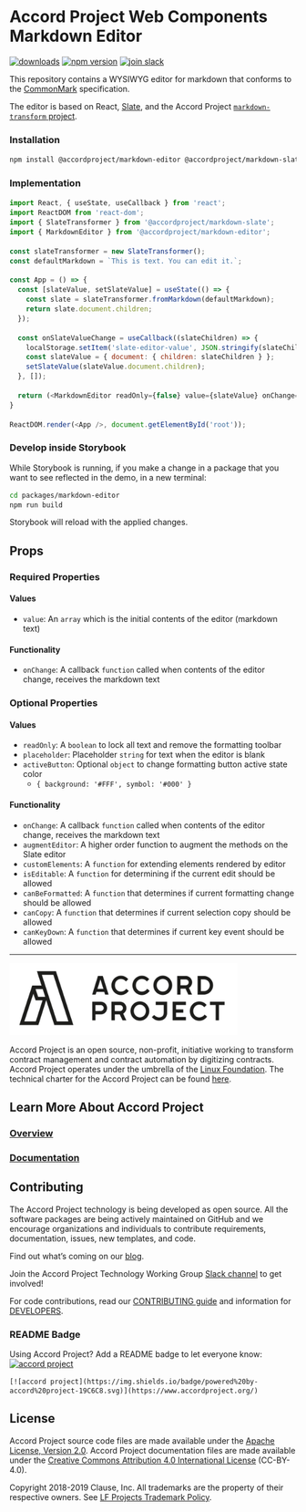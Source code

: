 # Accord Project Web Components Markdown Editor

[![downloads](https://img.shields.io/npm/dm/@accordproject/markdown-editor)](https://www.npmjs.com/package/@accordproject/markdown-editor)
[![npm version](https://badge.fury.io/js/%40accordproject%2Fmarkdown-editor.svg)](https://badge.fury.io/js/%40accordproject%2Fmarkdown-editor)
[![join slack](https://img.shields.io/badge/Accord%20Project-Join%20Slack-blue)](https://accord-project-slack-signup.herokuapp.com/)

This repository contains a WYSIWYG editor for markdown that conforms to the [CommonMark](https://spec.commonmark.org) specification.

The editor is based on React, [Slate](https://www.slatejs.org), and the Accord Project [`markdown-transform` project](https://github.com/accordproject/markdown-transform).

### Installation

```sh
npm install @accordproject/markdown-editor @accordproject/markdown-slate slate slate-history slate-react semantic-ui-react
```

### Implementation

```js
import React, { useState, useCallback } from 'react';
import ReactDOM from 'react-dom';
import { SlateTransformer } from '@accordproject/markdown-slate';
import { MarkdownEditor } from '@accordproject/markdown-editor';

const slateTransformer = new SlateTransformer();
const defaultMarkdown = `This is text. You can edit it.`;

const App = () => {
  const [slateValue, setSlateValue] = useState(() => {
    const slate = slateTransformer.fromMarkdown(defaultMarkdown);
    return slate.document.children;
  });

  const onSlateValueChange = useCallback((slateChildren) => {
    localStorage.setItem('slate-editor-value', JSON.stringify(slateChildren));
    const slateValue = { document: { children: slateChildren } };
    setSlateValue(slateValue.document.children);
  }, []);

  return (<MarkdownEditor readOnly={false} value={slateValue} onChange={onSlateValueChange} />);
}

ReactDOM.render(<App />, document.getElementById('root'));
```

### Develop inside Storybook

While Storybook is running, if you make a change in a package that you want to see reflected in the demo, in a new terminal:

```sh
cd packages/markdown-editor
npm run build
```

Storybook will reload with the applied changes.

## Props

### Required Properties

#### Values

- `value`: An `array` which is the initial contents of the editor (markdown text)

#### Functionality

- `onChange`: A callback `function` called when contents of the editor change, receives the markdown text

### Optional Properties

#### Values

- `readOnly`: A `boolean` to lock all text and remove the formatting toolbar
- `placeholder`: Placeholder `string` for text when the editor is blank
- `activeButton`: Optional `object` to change formatting button active state color
  - `{ background: '#FFF', symbol: '#000' }`

#### Functionality

- `onChange`: A callback `function` called when contents of the editor change, receives the markdown text
- `augmentEditor`: A higher order function to augment the methods on the Slate editor
- `customElements`: A `function` for extending elements rendered by editor
- `isEditable`: A `function` for determining if the current edit should be allowed
- `canBeFormatted`: A `function` that determines if current formatting change should be allowed
- `canCopy`: A `function` that determines if current selection copy should be allowed
- `canKeyDown`: A `function` that determines if current key event should be allowed

---

<a href="https://www.accordproject.org/">
  <img src="../../assets/APLogo.png" alt="Accord Project Logo" width="400" />
</a>

Accord Project is an open source, non-profit, initiative working to transform contract management and contract automation by digitizing contracts. Accord Project operates under the umbrella of the [Linux Foundation][linuxfound]. The technical charter for the Accord Project can be found [here][charter].

## Learn More About Accord Project

### [Overview][apmain]

### [Documentation][apdoc]

## Contributing

The Accord Project technology is being developed as open source. All the software packages are being actively maintained on GitHub and we encourage organizations and individuals to contribute requirements, documentation, issues, new templates, and code.

Find out what’s coming on our [blog][apblog].

Join the Accord Project Technology Working Group [Slack channel][apslack] to get involved!

For code contributions, read our [CONTRIBUTING guide][contributing] and information for [DEVELOPERS][developers].

### README Badge

Using Accord Project? Add a README badge to let everyone know: [![accord project](https://img.shields.io/badge/powered%20by-accord%20project-19C6C8.svg)](https://www.accordproject.org/)

```
[![accord project](https://img.shields.io/badge/powered%20by-accord%20project-19C6C8.svg)](https://www.accordproject.org/)
```

## License <a name="license"></a>

Accord Project source code files are made available under the [Apache License, Version 2.0][apache].
Accord Project documentation files are made available under the [Creative Commons Attribution 4.0 International License][creativecommons] (CC-BY-4.0).

Copyright 2018-2019 Clause, Inc. All trademarks are the property of their respective owners. See [LF Projects Trademark Policy](https://lfprojects.org/policies/trademark-policy/).

[linuxfound]: https://www.linuxfoundation.org
[charter]: https://github.com/accordproject/governance/blob/master/accord-project-technical-charter.md
[apmain]: https://accordproject.org/ 
[apblog]: https://medium.com/@accordhq
[apdoc]: https://docs.accordproject.org/
[apslack]: https://accord-project-slack-signup.herokuapp.com

[storybook]: https://accordproject.github.io/web-components

[contributing]: https://github.com/accordproject/web-components/blob/master/CONTRIBUTING.md
[developers]: https://github.com/accordproject/web-components/blob/master/DEVELOPERS.md

[apache]: https://github.com/accordproject/web-components/blob/master/LICENSE
[creativecommons]: http://creativecommons.org/licenses/by/4.0/